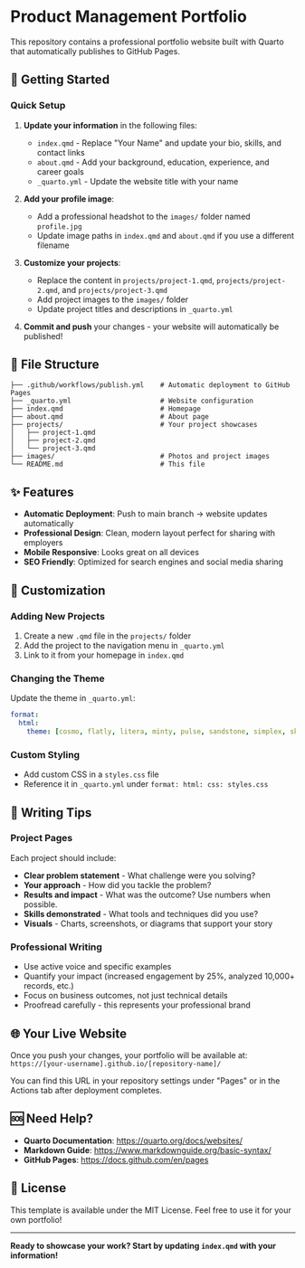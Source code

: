 # Product Management Portfolio

This repository contains a professional portfolio website built with Quarto that automatically publishes to GitHub Pages.

## 🚀 Getting Started

### Quick Setup
1. **Update your information** in the following files:
   - `index.qmd` - Replace "Your Name" and update your bio, skills, and contact links
   - `about.qmd` - Add your background, education, experience, and career goals
   - `_quarto.yml` - Update the website title with your name

2. **Add your profile image**:
   - Add a professional headshot to the `images/` folder named `profile.jpg`
   - Update image paths in `index.qmd` and `about.qmd` if you use a different filename

3. **Customize your projects**:
   - Replace the content in `projects/project-1.qmd`, `projects/project-2.qmd`, and `projects/project-3.qmd`
   - Add project images to the `images/` folder
   - Update project titles and descriptions in `_quarto.yml`

4. **Commit and push** your changes - your website will automatically be published!

## 📁 File Structure

```
├── .github/workflows/publish.yml    # Automatic deployment to GitHub Pages
├── _quarto.yml                      # Website configuration
├── index.qmd                        # Homepage
├── about.qmd                        # About page
├── projects/                        # Your project showcases
│   ├── project-1.qmd
│   ├── project-2.qmd
│   └── project-3.qmd
├── images/                          # Photos and project images
└── README.md                        # This file
```

## ✨ Features

- **Automatic Deployment**: Push to main branch → website updates automatically
- **Professional Design**: Clean, modern layout perfect for sharing with employers
- **Mobile Responsive**: Looks great on all devices
- **SEO Friendly**: Optimized for search engines and social media sharing

## 🎨 Customization

### Adding New Projects
1. Create a new `.qmd` file in the `projects/` folder
2. Add the project to the navigation menu in `_quarto.yml`
3. Link to it from your homepage in `index.qmd`

### Changing the Theme
Update the theme in `_quarto.yml`:
```yaml
format:
  html:
    theme: [cosmo, flatly, litera, minty, pulse, sandstone, simplex, sketchy, slate, solar, spacelab, superhero, united, yeti]
```

### Custom Styling
- Add custom CSS in a `styles.css` file
- Reference it in `_quarto.yml` under `format: html: css: styles.css`

## 📝 Writing Tips

### Project Pages
Each project should include:
- **Clear problem statement** - What challenge were you solving?
- **Your approach** - How did you tackle the problem?
- **Results and impact** - What was the outcome? Use numbers when possible.
- **Skills demonstrated** - What tools and techniques did you use?
- **Visuals** - Charts, screenshots, or diagrams that support your story

### Professional Writing
- Use active voice and specific examples
- Quantify your impact (increased engagement by 25%, analyzed 10,000+ records, etc.)
- Focus on business outcomes, not just technical details
- Proofread carefully - this represents your professional brand

## 🌐 Your Live Website

Once you push your changes, your portfolio will be available at:
`https://[your-username].github.io/[repository-name]/`

You can find this URL in your repository settings under "Pages" or in the Actions tab after deployment completes.

## 🆘 Need Help?

- **Quarto Documentation**: https://quarto.org/docs/websites/
- **Markdown Guide**: https://www.markdownguide.org/basic-syntax/
- **GitHub Pages**: https://docs.github.com/en/pages

## 📄 License

This template is available under the MIT License. Feel free to use it for your own portfolio!

---

**Ready to showcase your work? Start by updating `index.qmd` with your information!**
